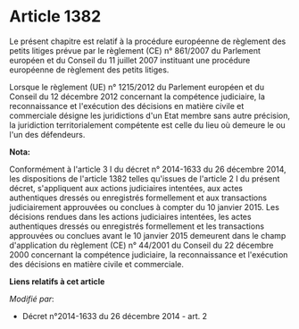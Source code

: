 # Article 1382

Le présent chapitre est relatif à la procédure européenne de règlement des petits litiges prévue par le règlement (CE) n°
861/2007 du Parlement européen et du Conseil du 11 juillet 2007 instituant une procédure européenne de règlement des petits
litiges. 

Lorsque le règlement (UE) n° 1215/2012 du Parlement européen et du Conseil du 12 décembre 2012 concernant la compétence
judiciaire, la reconnaissance et l'exécution des décisions en matière civile et commerciale désigne les juridictions d'un
Etat membre sans autre précision, la juridiction territorialement compétente est celle du lieu où demeure le ou l'un des
défendeurs.

**Nota:**

Conformément à l'article 3 I du décret n° 2014-1633 du 26 décembre  2014, les dispositions de l'article 1382 telles qu'issues
de l'article 2  I du présent décret, s'appliquent aux actions judiciaires intentées,  aux actes authentiques dressés ou
enregistrés formellement et aux  transactions judiciairement approuvées ou conclues à compter du 10  janvier 2015. Les
décisions rendues dans les actions judiciaires  intentées, les actes authentiques dressés ou enregistrés formellement et  les
transactions approuvées ou conclues avant le 10 janvier 2015  demeurent dans le champ d'application du règlement (CE) n°
44/2001 du  Conseil du 22 décembre 2000 concernant la compétence judiciaire, la  reconnaissance et l'exécution des décisions
en matière civile et  commerciale.

**Liens relatifs à cet article**

_Modifié par_:

  - Décret n°2014-1633 du 26 décembre 2014 - art. 2
